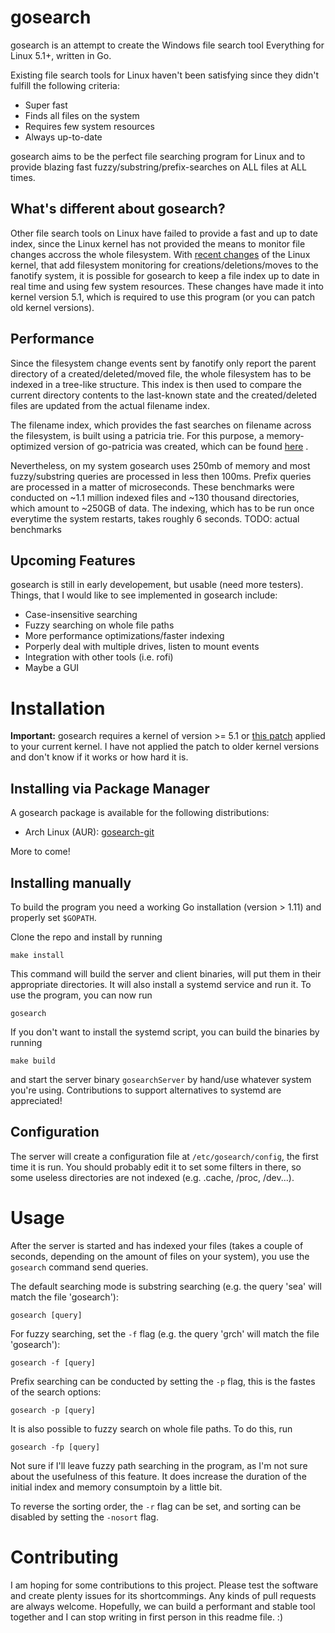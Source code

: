 gosearch
========
gosearch is an attempt to create the Windows file search tool Everything for Linux 5.1+, written in Go.

Existing file search tools for Linux haven't been satisfying since they didn't fulfill the following criteria:

* Super fast
* Finds all files on the system
* Requires few system resources
* Always up-to-date

gosearch aims to be the perfect file searching program for Linux and to provide blazing fast fuzzy/substring/prefix-searches on ALL files at ALL times.

What's different about gosearch?
--------------------------------
Other file search tools on Linux have failed to provide a fast and up to date index, since the Linux kernel has not provided the means to monitor file changes accross the whole filesystem. With [recent changes](https://lkml.org/lkml/2019/3/1/400 "fanotify patch") of the Linux kernel, that add filesystem monitoring for creations/deletions/moves to the fanotify system, it is possible for gosearch to keep a file index up to date in real time and using few system resources. These changes have made it into kernel version 5.1, which is required to use this program (or you can patch old kernel versions).

Performance
-----------
Since the filesystem change events sent by fanotify only report the parent directory of a created/deleted/moved file, the whole filesystem has to be indexed in a tree-like structure. This index is then used to compare the current directory contents to the last-known state and the created/deleted files are updated from the actual filename index.

The filename index, which provides the fast searches on filename across the filesystem, is built using a patricia trie. For this purpose, a memory-optimized version of go-patricia was created, which can be found [here](https://github.com/ozeidan/fuzzy-patricia/) .

Nevertheless, on my system gosearch uses 250mb of memory and most fuzzy/substring queries are processed in less then 100ms. Prefix queries are processed in a matter of microseconds. These benchmarks were conducted on ~1.1 million indexed files and ~130 thousand directories, which amount to ~250GB of data. The indexing, which has to be run once everytime the system restarts, takes roughly 6 seconds.
TODO: actual benchmarks

Upcoming Features
------------------
gosearch is still in early developement, but usable (need more testers). Things, that I would like to see implemented in gosearch include:

* Case-insensitive searching
* Fuzzy searching on whole file paths
* More performance optimizations/faster indexing
* Porperly deal with multiple drives, listen to mount events
* Integration with other tools (i.e. rofi)
* Maybe a GUI

Installation
============
**Important:** gosearch requires a kernel of version >= 5.1 or [this patch](https://lkml.org/lkml/2019/3/1/400) applied to your current kernel. I have not applied the patch to older kernel versions and don't know if it works or how hard it is.

Installing via Package Manager
------------------------------
A gosearch package is available for the following distributions:
* Arch Linux (AUR): [gosearch-git](https://aur.archlinux.org/packages/gosearch-git/)

More to come!

Installing manually
-------------------
To build the program you need a working Go installation (version > 1.11) and properly set `$GOPATH`.

Clone the repo and install by running

	make install

This command will build the server and client binaries, will put them in their appropriate directories. It will also install a systemd service and run it. To use the program, you can now run

	gosearch

If you don't want to install the systemd script, you can build the binaries by running

	make build

and start the server binary `gosearchServer` by hand/use whatever system you're using.
Contributions to support alternatives to systemd are appreciated!

Configuration
-------------
The server will create a configuration file at `/etc/gosearch/config`, the first time it is run. You should probably edit it to set some filters in there, so some useless directories are not indexed (e.g. .cache, /proc, /dev...).

Usage
=====
After the server is started and has indexed your files (takes a couple of seconds, depending on the amount of files on your system), you use the `gosearch` command send queries.

The default searching mode is substring searching (e.g. the query 'sea' will match the file 'gosearch'):

	gosearch [query]

For fuzzy searching, set the `-f` flag (e.g. the query 'grch' will match the file 'gosearch'):

	gosearch -f [query]

Prefix searching can be conducted by setting the `-p` flag, this is the fastes of the search options:

	gosearch -p [query]

It is also possible to fuzzy search on whole file paths. To do this, run

	gosearch -fp [query]
Not sure if I'll leave fuzzy path searching in the program, as I'm not sure about the usefulness of this feature. It does increase the duration of the initial index and memory consumptoin by a little bit.

To reverse the sorting order, the `-r` flag can be set, and sorting can be disabled by setting the `-nosort` flag.


Contributing
============
I am hoping for some contributions to this project. Please test the software and create plenty issues for its shortcommings. Any kinds of pull requests are always welcome. Hopefully, we can build a performant and stable tool together and I can stop writing in first person in this readme file. :)
